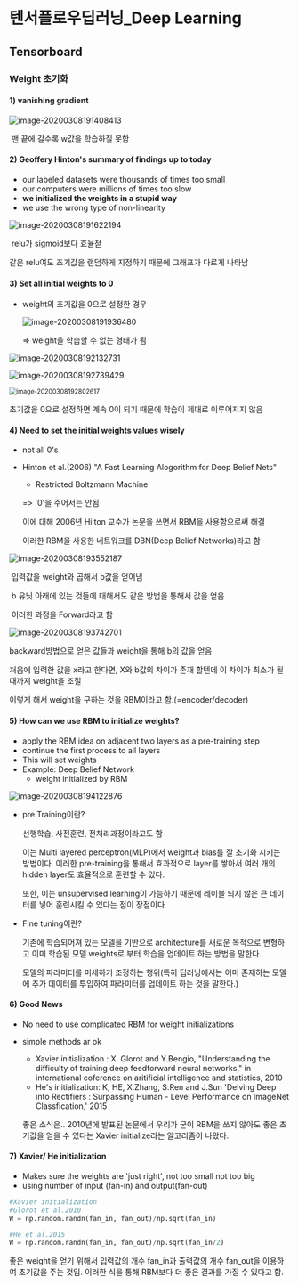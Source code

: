 # 텐서플로우딥러닝_Deep Learning

## Tensorboard

### Weight 초기화



#### 1) vanishing gradient



![image-20200308191408413](image-20200308191408413.png)

​	맨 끝에 갈수록 w값을 학습하질 못함



#### 2) Geoffery Hinton's summary of findings up to today

- our labeled datasets were thousands of times too small
- our computers were millions of times too slow
- **we initialized the weights in a stupid way**
- we use the wrong type of non-linearity



![image-20200308191622194](image-20200308191622194.png)

​	relu가 sigmoid보다 효율젇

같은 relu여도 초기값을 랜덤하게 지정하기 때문에 그래프가 다르게 나타남



#### 3) Set all initial weights to 0

- weight의 초기값을 0으로 설정한 경우

  ![image-20200308191936480](image-20200308191936480.png)

  => weight을 학습할 수 없는 형태가 됨

![image-20200308192132731](image-20200308192132731.png)

![image-20200308192739429](image-20200308192739429.png)

<img src="C:\Users\jdb96\AppData\Roaming\Typora\typora-user-images\image-20200308192802617.png" alt="image-20200308192802617" style="zoom:80%;" />

초기값을 0으로 설정하면 계속 0이 되기 때문에 학습이 제대로 이루어지지 않음



#### 4) Need to set the initial weights values wisely

- not all 0's

- Hinton et al.(2006) "A Fast Learning Alogorithm for Deep Belief Nets"

  - Restricted Boltzmann Machine

  => '0'을 주어서는 안됨

  이에 대해 2006년 Hilton 교수가 논문을 쓰면서 RBM을 사용함으로써 해결

  이러한 RBM을 사용한 네트워크를 DBN(Deep Belief Networks)라고 함

![image-20200308193552187](image-20200308193552187.png)

​	입력값을 weight와 곱해서 b값을 얻어냄

​	b 유닛 아래에 있는 것들에 대해서도 같은 방법을 통해서 값을 얻음

​	이러한 과정을 Forward라고 함

<img src="image-20200308193742701-1591627238588.png" alt="image-20200308193742701" style="zoom:100%;">

backward방법으로 얻은 값들과 weight을 통해 b의 값을 얻음

처음에 입력한 값을 x라고 한다면, X와 b값의 차이가 존재 할텐데 이 차이가 최소가 될때까지 weight을 조절

이렇게 해서 weight을 구하는 것을 RBM이라고 함.(=encoder/decoder)



#### 5) How can we use RBM to initialize weights?

- apply the RBM idea on adjacent two layers as a pre-training step
- continue the first process to all layers
- This will set weights
- Example: Deep Belief Network
  - weight initialized by RBM

![image-20200308194122876](image-20200308194122876.png)



- pre Training이란?

  선행학습, 사전훈련, 전처리과정이라고도 함

  이는 Multi layered perceptron(MLP)에서 weight과 bias를 잘 초기화 시키는 방법이다. 이러한 pre-training을 통해서 효과적으로 layer를 쌓아서 여러 개의 hidden layer도 효율적으로 훈련할 수 있다.

  또한, 이는 unsupervised learning이 가능하기 때문에 레이블 되지 않은 큰 데이터를 넣어 훈련시킬 수 있다는 점이 장점이다.

- Fine tuning이란?

  기존에 학습되어져 있는 모델을 기반으로 architecture를 새로운 목적으로 변형하고 이미 학습된 모델 weights로 부터 학습을 업데이트 하는 방법을 말한다.

  모델의 파라미터를 미세하기 조정하는 행위(특히 딥러닝에서는 이미 존재하는 모델에 추가 데이터를 투입하여 파라미터를 업데이트 하는 것을 말한다.)



#### 6) Good News

- No need to use complicated RBM for weight initializations

- simple methods ar ok

  - Xavier initialization :  X. Glorot and Y.Bengio, "Understanding the difficulty of training deep feedforward neural networks," in international coference on aritificial intelligence and statistics, 2010
  - He's initialization: K, HE, X.Zhang, S.Ren and J.Sun 'Delving Deep into Rectifiers : Surpassing Human - Level Performance on ImageNet Classfication,' 2015

  좋은 소식은.. 2010년에 발표된 논문에서 우리가 굳이 RBM을 쓰지 않아도 좋은 초기값을 얻을 수 있다는 Xavier initialize라는 알고리즘이 나왔다.



#### 7) Xavier/ He initialization

- Makes sure the weights are 'just right', not too small not too big
- using number of input (fan-in) and output(fan-out)

```python
#Xavier initialization
#Glorot et al.2010
W = np.random.randn(fan_in, fan_out)/np.sqrt(fan_in)

#He et al.2015
W = np.random.randn(fan_in, fan_out)/np.sqrt(fan_in/2)
```

좋은 weight을 얻기 위해서 입력값의 개수 fan_in과 출력값의 개수 fan_out을 이용하여 초기값을 주는 것임. 이러한 식을 통해 RBM보다 더 좋은 결과를 가질 수 있다고 함.



